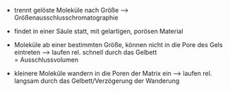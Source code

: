 - trennt gelöste Moleküle nach Größe --> Größenausschlusschromatographie
- findet in einer Säule statt, mit gelartigen, porösen Material

- Moleküle ab einer bestimmten Größe, können nicht in die Pore des Gels eintreten --> laufen rel. schnell durch das Gelbett  
	= Ausschlussvolumen 

- kleinere Moleküle wandern in die Poren der Matrix ein --> laufen rel. langsam durch das Gelbett/Verzögerung der Wanderung
